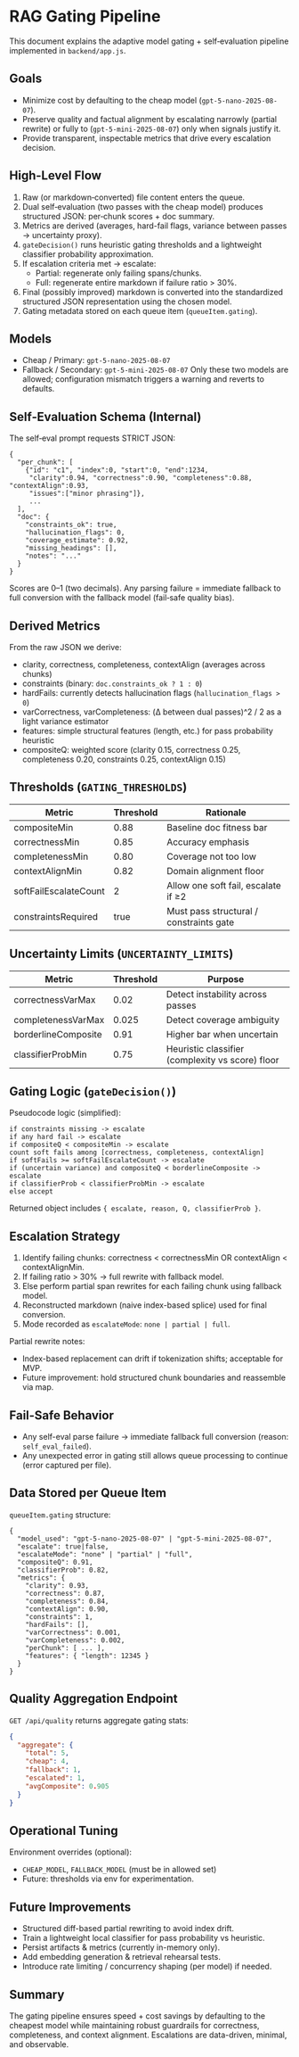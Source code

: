 # RAG Gating Pipeline

This document explains the adaptive model gating + self‑evaluation pipeline implemented in `backend/app.js`.

## Goals

- Minimize cost by defaulting to the cheap model (`gpt-5-nano-2025-08-07`).
- Preserve quality and factual alignment by escalating narrowly (partial rewrite) or fully to (`gpt-5-mini-2025-08-07`) only when signals justify it.
- Provide transparent, inspectable metrics that drive every escalation decision.

## High-Level Flow

1. Raw (or markdown‑converted) file content enters the queue.
2. Dual self‑evaluation (two passes with the cheap model) produces structured JSON: per‑chunk scores + doc summary.
3. Metrics are derived (averages, hard-fail flags, variance between passes → uncertainty proxy).
4. `gateDecision()` runs heuristic gating thresholds and a lightweight classifier probability approximation.
5. If escalation criteria met → escalate:
   - Partial: regenerate only failing spans/chunks.
   - Full: regenerate entire markdown if failure ratio > 30%.
6. Final (possibly improved) markdown is converted into the standardized structured JSON representation using the chosen model.
7. Gating metadata stored on each queue item (`queueItem.gating`).

## Models

- Cheap / Primary: `gpt-5-nano-2025-08-07`
- Fallback / Secondary: `gpt-5-mini-2025-08-07`
  Only these two models are allowed; configuration mismatch triggers a warning and reverts to defaults.

## Self‑Evaluation Schema (Internal)

The self‑eval prompt requests STRICT JSON:

```jsonc
{
  "per_chunk": [
    {"id": "c1", "index":0, "start":0, "end":1234,
     "clarity":0.94, "correctness":0.90, "completeness":0.88, "contextAlign":0.93,
     "issues":["minor phrasing"]},
     ...
  ],
  "doc": {
    "constraints_ok": true,
    "hallucination_flags": 0,
    "coverage_estimate": 0.92,
    "missing_headings": [],
    "notes": "..."
  }
}
```

Scores are 0–1 (two decimals). Any parsing failure = immediate fallback to full conversion with the fallback model (fail‑safe quality bias).

## Derived Metrics

From the raw JSON we derive:

- clarity, correctness, completeness, contextAlign (averages across chunks)
- constraints (binary: `doc.constraints_ok ? 1 : 0`)
- hardFails: currently detects hallucination flags (`hallucination_flags > 0`)
- varCorrectness, varCompleteness: (Δ between dual passes)^2 / 2 as a light variance estimator
- features: simple structural features (length, etc.) for pass probability heuristic
- compositeQ: weighted score (clarity 0.15, correctness 0.25, completeness 0.20, constraints 0.25, contextAlign 0.15)

## Thresholds (`GATING_THRESHOLDS`)

| Metric                | Threshold | Rationale                               |
| --------------------- | --------- | --------------------------------------- |
| compositeMin          | 0.88      | Baseline doc fitness bar                |
| correctnessMin        | 0.85      | Accuracy emphasis                       |
| completenessMin       | 0.80      | Coverage not too low                    |
| contextAlignMin       | 0.82      | Domain alignment floor                  |
| softFailEscalateCount | 2         | Allow one soft fail, escalate if ≥2     |
| constraintsRequired   | true      | Must pass structural / constraints gate |

## Uncertainty Limits (`UNCERTAINTY_LIMITS`)

| Metric              | Threshold | Purpose                                          |
| ------------------- | --------- | ------------------------------------------------ |
| correctnessVarMax   | 0.02      | Detect instability across passes                 |
| completenessVarMax  | 0.025     | Detect coverage ambiguity                        |
| borderlineComposite | 0.91      | Higher bar when uncertain                        |
| classifierProbMin   | 0.75      | Heuristic classifier (complexity vs score) floor |

## Gating Logic (`gateDecision()`)

Pseudocode logic (simplified):

```
if constraints missing -> escalate
if any hard fail -> escalate
if compositeQ < compositeMin -> escalate
count soft fails among [correctness, completeness, contextAlign]
if softFails >= softFailEscalateCount -> escalate
if (uncertain variance) and compositeQ < borderlineComposite -> escalate
if classifierProb < classifierProbMin -> escalate
else accept
```

Returned object includes `{ escalate, reason, Q, classifierProb }`.

## Escalation Strategy

1. Identify failing chunks: correctness < correctnessMin OR contextAlign < contextAlignMin.
2. If failing ratio > 30% → full rewrite with fallback model.
3. Else perform partial span rewrites for each failing chunk using fallback model.
4. Reconstructed markdown (naive index-based splice) used for final conversion.
5. Mode recorded as `escalateMode`: `none | partial | full`.

Partial rewrite notes:

- Index-based replacement can drift if tokenization shifts; acceptable for MVP.
- Future improvement: hold structured chunk boundaries and reassemble via map.

## Fail-Safe Behavior

- Any self-eval parse failure → immediate fallback full conversion (reason: `self_eval_failed`).
- Any unexpected error in gating still allows queue processing to continue (error captured per file).

## Data Stored per Queue Item

`queueItem.gating` structure:

```jsonc
{
  "model_used": "gpt-5-nano-2025-08-07" | "gpt-5-mini-2025-08-07",
  "escalate": true|false,
  "escalateMode": "none" | "partial" | "full",
  "compositeQ": 0.91,
  "classifierProb": 0.82,
  "metrics": {
    "clarity": 0.93,
    "correctness": 0.87,
    "completeness": 0.84,
    "contextAlign": 0.90,
    "constraints": 1,
    "hardFails": [],
    "varCorrectness": 0.001,
    "varCompleteness": 0.002,
    "perChunk": [ ... ],
    "features": { "length": 12345 }
  }
}
```

## Quality Aggregation Endpoint

`GET /api/quality` returns aggregate gating stats:

```json
{
  "aggregate": {
    "total": 5,
    "cheap": 4,
    "fallback": 1,
    "escalated": 1,
    "avgComposite": 0.905
  }
}
```

## Operational Tuning

Environment overrides (optional):

- `CHEAP_MODEL`, `FALLBACK_MODEL` (must be in allowed set)
- Future: thresholds via env for experimentation.

## Future Improvements

- Structured diff-based partial rewriting to avoid index drift.
- Train a lightweight local classifier for pass probability vs heuristic.
- Persist artifacts & metrics (currently in-memory only).
- Add embedding generation & retrieval rehearsal tests.
- Introduce rate limiting / concurrency shaping (per model) if needed.

## Summary

The gating pipeline ensures speed + cost savings by defaulting to the cheapest model while maintaining robust guardrails for correctness, completeness, and context alignment. Escalations are data-driven, minimal, and observable.
